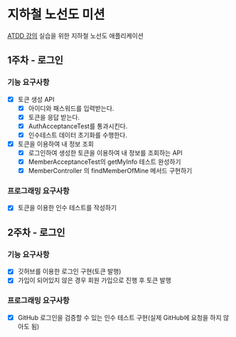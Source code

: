 # 지하철 노선도 미션
[ATDD 강의](https://edu.nextstep.camp/c/R89PYi5H) 실습을 위한 지하철 노선도 애플리케이션

## 1주차 - 로그인
### 기능 요구사항
 - [x] 토큰 생성 API 
   - [x] 아이디와 패스워드를 입력받는다.
   - [x] 토큰을 응답 받는다.
   - [x] AuthAcceptanceTest를 통과시킨다.
   - [x] 인수테스트 데이터 초기화를 수행한다.
 - [x] 토큰을 이용하여 내 정보 조회
   - [x] 로그인하여 생성한 토큰을 이용하여 내 정보를 조회하는 API
   - [x] MemberAcceptanceTest의 getMyInfo 테스트 완성하기
   - [x] MemberController 의 findMemberOfMine 메서드 구현하기
### 프로그래밍 요구사항
 - [x] 토큰을 이용한 인수 테스트를 작성하기

## 2주차 - 로그인
### 기능 요구사항
 - [x] 깃허브를 이용한 로그인 구현(토큰 발행)
 - [x] 가입이 되어있지 않은 경우 회원 가입으로 진행 후 토큰 발행
### 프로그래밍 요구사항
 - [x] GitHub 로그인을 검증할 수 있는 인수 테스트 구현(실제 GitHub에 요청을 하지 않아도 됨)
